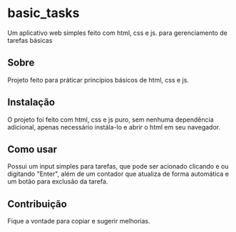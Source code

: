 # basic_tasks

Um aplicativo web simples feito com html, css e js.
para gerenciamento de tarefas básicas

## Sobre

Projeto feito para práticar princípios básicos de html, css e js.

## Instalação

O projeto foi feito com html, css e js puro, sem nenhuma dependência adicional, apenas necessário instála-lo e abrir o html em seu navegador.

## Como usar

Possui um input simples para tarefas, que pode ser acionado clicando e ou digitando "Enter", além de um contador que atualiza de forma automática e um botão para exclusão da tarefa.

## Contribuição 

Fique a vontade para copiar e sugerir melhorias.
